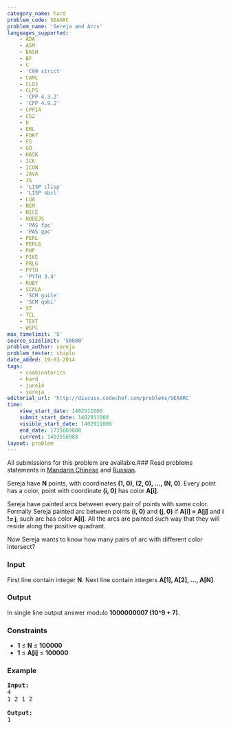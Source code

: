 ```yaml
---
category_name: hard
problem_code: SEAARC
problem_name: 'Sereja and Arcs'
languages_supported:
    - ADA
    - ASM
    - BASH
    - BF
    - C
    - 'C99 strict'
    - CAML
    - CLOJ
    - CLPS
    - 'CPP 4.3.2'
    - 'CPP 4.9.2'
    - CPP14
    - CS2
    - D
    - ERL
    - FORT
    - FS
    - GO
    - HASK
    - ICK
    - ICON
    - JAVA
    - JS
    - 'LISP clisp'
    - 'LISP sbcl'
    - LUA
    - NEM
    - NICE
    - NODEJS
    - 'PAS fpc'
    - 'PAS gpc'
    - PERL
    - PERL6
    - PHP
    - PIKE
    - PRLG
    - PYTH
    - 'PYTH 3.4'
    - RUBY
    - SCALA
    - 'SCM guile'
    - 'SCM qobi'
    - ST
    - TCL
    - TEXT
    - WSPC
max_timelimit: '5'
source_sizelimit: '50000'
problem_author: sereja
problem_tester: shiplu
date_added: 19-03-2014
tags:
    - combinatorics
    - hard
    - june14
    - sereja
editorial_url: 'http://discuss.codechef.com/problems/SEAARC'
time:
    view_start_date: 1402911000
    submit_start_date: 1402911000
    visible_start_date: 1402911000
    end_date: 1735669800
    current: 1493556988
layout: problem
---
```

All submissions for this problem are available.###  Read problems statements in [Mandarin Chinese](http://www.codechef.com/download/translated/JUNE14/mandarin/SEAARC1.pdf) and [Russian](http://www.codechef.com/download/translated/JUNE14/russian/SEAARC1.pdf).

Sereja have **N** points, with coordinates **(1, 0), (2, 0), ..., (N, 0)**. Every point has a color, point with coordinate **(i, 0)** has color **A\[i\]**.

Sereja have painted arcs between every pair of points with same color. Formally Sereja painted arc between points **(i, 0)** and **(j, 0)** if **A\[i\] = A\[j\]** and **i != j**, such arc has color **A\[i\]**. All the arcs are painted such way that they will reside along the positive quadrant.

Now Sereja wants to know how many pairs of arc with different color intersect?

### Input

 First line contain integer **N**. Next line contain integers **A\[1\], A\[2\], ..., A\[N\]**.

### Output

 In single line output answer modulo **1000000007 (10^9 + 7)**.

### Constraints

- **1** ≤ **N** ≤ **100000**
- **1** ≤ **A\[i\]** ≤ **100000**

### Example

<pre><b>Input:</b>
4
1 2 1 2

<b>Output:</b>
1
</pre>